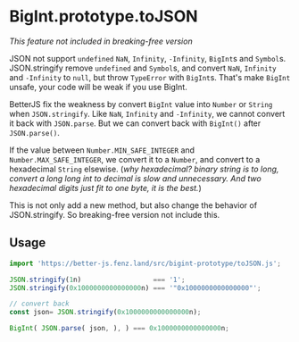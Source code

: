 # BigInt.prototype.toJSON

_This feature not included in *breaking-free* version_

JSON not support `undefined` `NaN`, `Infinity`, `-Infinity`, `BigInt`s and `Symbol`s. 
JSON.stringify remove `undefined` and `Symbol`s, and convert `NaN`, `Infinity` and `-Infinity` to `null`, 
but throw `TypeError` with `BigInt`s. That's make `BigInt` unsafe, your code will be weak if you use BigInt. 

BetterJS fix the weakness by convert `BigInt` value into `Number` or `String` when `JSON.stringify`. 
Like `NaN`, `Infinity` and `-Infinity`, we cannot convert it back with `JSON.parse`. 
But we can convert back with `BigInt()` after `JSON.parse()`. 

If the value between `Number.MIN_SAFE_INTEGER` and `Number.MAX_SAFE_INTEGER`, we convert it to a `Number`, 
and convert to a hexadecimal `String` elsewise. 
(_why hexadecimal? binary string is to long, convert a long long int to decimal is slow and unnecessary. 
And two hexadecimal digits just fit to one byte, it is the best._)

This is not only add a new method, but also change the behavior of JSON.stringify. 
So breaking-free version not include this. 

## Usage

```javascript
import 'https://better-js.fenz.land/src/bigint-prototype/toJSON.js';

JSON.stringify(1n)                  === '1';
JSON.stringify(0x1000000000000000n) === '"0x1000000000000000"';

// convert back
const json= JSON.stringify(0x1000000000000000n);

BigInt( JSON.parse( json, ), ) === 0x1000000000000000n;
```
